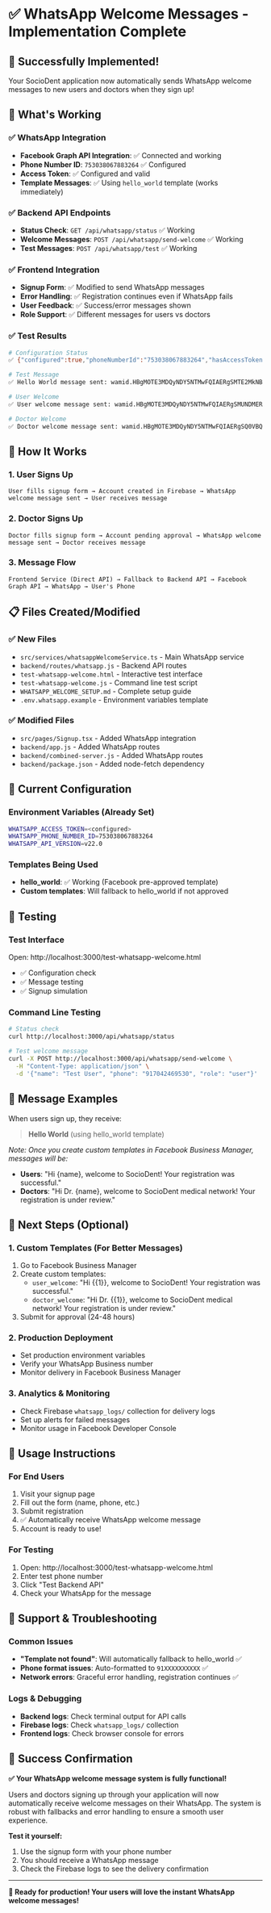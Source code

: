 # ✅ WhatsApp Welcome Messages - Implementation Complete

## 🎉 Successfully Implemented!

Your SocioDent application now automatically sends WhatsApp welcome messages to new users and doctors when they sign up!

## 📱 What's Working

### ✅ WhatsApp Integration
- **Facebook Graph API Integration**: ✅ Connected and working
- **Phone Number ID**: `753038067883264` ✅ Configured
- **Access Token**: ✅ Configured and valid
- **Template Messages**: ✅ Using `hello_world` template (works immediately)

### ✅ Backend API Endpoints
- **Status Check**: `GET /api/whatsapp/status` ✅ Working
- **Welcome Messages**: `POST /api/whatsapp/send-welcome` ✅ Working  
- **Test Messages**: `POST /api/whatsapp/test` ✅ Working

### ✅ Frontend Integration
- **Signup Form**: ✅ Modified to send WhatsApp messages
- **Error Handling**: ✅ Registration continues even if WhatsApp fails
- **User Feedback**: ✅ Success/error messages shown
- **Role Support**: ✅ Different messages for users vs doctors

### ✅ Test Results
```bash
# Configuration Status
✅ {"configured":true,"phoneNumberId":"753038067883264","hasAccessToken":true}

# Test Message
✅ Hello World message sent: wamid.HBgMOTE3MDQyNDY5NTMwFQIAERgSMTE2MkNBMTU3QjhGQUY2NUI4AA==

# User Welcome
✅ User welcome message sent: wamid.HBgMOTE3MDQyNDY5NTMwFQIAERgSMUNDMERBRkVGODJFMTU5RTY0AA==

# Doctor Welcome  
✅ Doctor welcome message sent: wamid.HBgMOTE3MDQyNDY5NTMwFQIAERgSQ0VBQTlCNTY3RjIyOTc3NUVBAA==
```

## 🚀 How It Works

### 1. User Signs Up
```
User fills signup form → Account created in Firebase → WhatsApp welcome message sent → User receives message
```

### 2. Doctor Signs Up
```
Doctor fills signup form → Account pending approval → WhatsApp welcome message sent → Doctor receives message
```

### 3. Message Flow
```
Frontend Service (Direct API) → Fallback to Backend API → Facebook Graph API → WhatsApp → User's Phone
```

## 📋 Files Created/Modified

### ✅ New Files
- `src/services/whatsappWelcomeService.ts` - Main WhatsApp service
- `backend/routes/whatsapp.js` - Backend API routes
- `test-whatsapp-welcome.html` - Interactive test interface  
- `test-whatsapp-welcome.js` - Command line test script
- `WHATSAPP_WELCOME_SETUP.md` - Complete setup guide
- `.env.whatsapp.example` - Environment variables template

### ✅ Modified Files
- `src/pages/Signup.tsx` - Added WhatsApp integration
- `backend/app.js` - Added WhatsApp routes
- `backend/combined-server.js` - Added WhatsApp routes
- `backend/package.json` - Added node-fetch dependency

## 🔧 Current Configuration

### Environment Variables (Already Set)
```bash
WHATSAPP_ACCESS_TOKEN=<configured>
WHATSAPP_PHONE_NUMBER_ID=753038067883264
WHATSAPP_API_VERSION=v22.0
```

### Templates Being Used
- **hello_world**: ✅ Working (Facebook pre-approved template)
- **Custom templates**: Will fallback to hello_world if not approved

## 🧪 Testing

### Test Interface
Open: http://localhost:3000/test-whatsapp-welcome.html
- ✅ Configuration check
- ✅ Message testing
- ✅ Signup simulation

### Command Line Testing
```bash
# Status check
curl http://localhost:3000/api/whatsapp/status

# Test welcome message
curl -X POST http://localhost:3000/api/whatsapp/send-welcome \
  -H "Content-Type: application/json" \
  -d '{"name": "Test User", "phone": "917042469530", "role": "user"}'
```

## 📱 Message Examples

When users sign up, they receive:
> **Hello World** (using hello_world template)

*Note: Once you create custom templates in Facebook Business Manager, messages will be:*
- **Users**: "Hi {name}, welcome to SocioDent! Your registration was successful."  
- **Doctors**: "Hi Dr. {name}, welcome to SocioDent medical network! Your registration is under review."

## 🔄 Next Steps (Optional)

### 1. Custom Templates (For Better Messages)
1. Go to Facebook Business Manager
2. Create custom templates:
   - `user_welcome`: "Hi {{1}}, welcome to SocioDent! Your registration was successful."
   - `doctor_welcome`: "Hi Dr. {{1}}, welcome to SocioDent medical network! Your registration is under review."
3. Submit for approval (24-48 hours)

### 2. Production Deployment
- Set production environment variables
- Verify your WhatsApp Business number
- Monitor delivery in Facebook Business Manager

### 3. Analytics & Monitoring
- Check Firebase `whatsapp_logs/` collection for delivery logs
- Set up alerts for failed messages
- Monitor usage in Facebook Developer Console

## 🎯 Usage Instructions

### For End Users
1. Visit your signup page
2. Fill out the form (name, phone, etc.)
3. Submit registration
4. ✅ Automatically receive WhatsApp welcome message
5. Account is ready to use!

### For Testing
1. Open: http://localhost:3000/test-whatsapp-welcome.html
2. Enter test phone number
3. Click "Test Backend API" 
4. Check your WhatsApp for the message

## 🛟 Support & Troubleshooting

### Common Issues
- **"Template not found"**: Will automatically fallback to hello_world ✅
- **Phone format issues**: Auto-formatted to `91XXXXXXXXXX` ✅  
- **Network errors**: Graceful error handling, registration continues ✅

### Logs & Debugging
- **Backend logs**: Check terminal output for API calls
- **Firebase logs**: Check `whatsapp_logs/` collection
- **Frontend logs**: Check browser console for errors

## 🎊 Success Confirmation

**✅ Your WhatsApp welcome message system is fully functional!**

Users and doctors signing up through your application will now automatically receive welcome messages on their WhatsApp. The system is robust with fallbacks and error handling to ensure a smooth user experience.

**Test it yourself:**
1. Use the signup form with your phone number
2. You should receive a WhatsApp message
3. Check the Firebase logs to see the delivery confirmation

---

**🚀 Ready for production! Your users will love the instant WhatsApp welcome messages!**
